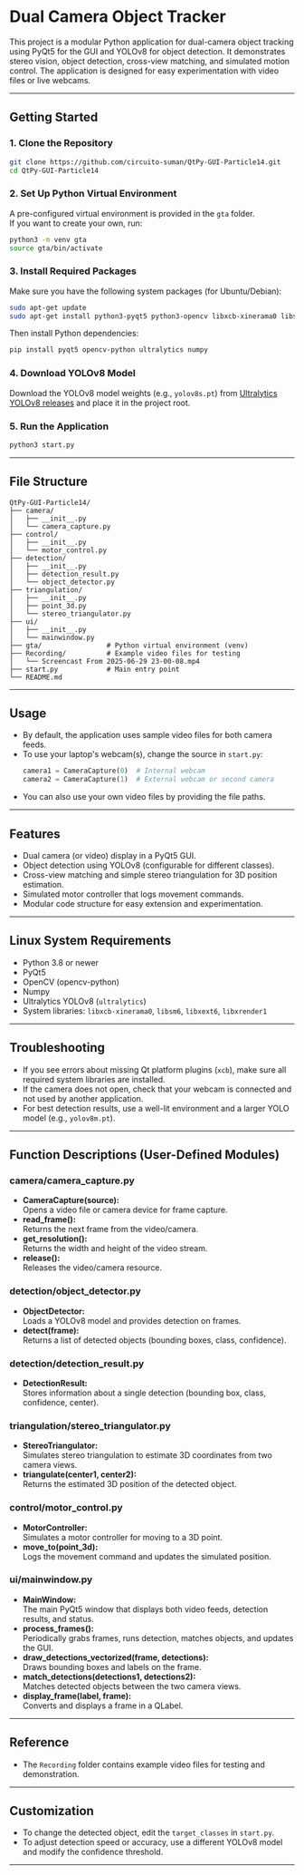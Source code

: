 # Dual Camera Object Tracker

This project is a modular Python application for dual-camera object tracking using PyQt5 for the GUI and YOLOv8 for object detection. It demonstrates stereo vision, object detection, cross-view matching, and simulated motion control. The application is designed for easy experimentation with video files or live webcams.

---

## Getting Started

### 1. Clone the Repository

```bash
git clone https://github.com/circuito-suman/QtPy-GUI-Particle14.git
cd QtPy-GUI-Particle14
```

### 2. Set Up Python Virtual Environment

A pre-configured virtual environment is provided in the `gta` folder.  
If you want to create your own, run:

```bash
python3 -m venv gta
source gta/bin/activate
```

### 3. Install Required Packages

Make sure you have the following system packages (for Ubuntu/Debian):

```bash
sudo apt-get update
sudo apt-get install python3-pyqt5 python3-opencv libxcb-xinerama0 libsm6 libxext6 libxrender1
```

Then install Python dependencies:

```bash
pip install pyqt5 opencv-python ultralytics numpy
```

### 4. Download YOLOv8 Model

Download the YOLOv8 model weights (e.g., `yolov8s.pt`) from [Ultralytics YOLOv8 releases](https://github.com/ultralytics/ultralytics/releases) and place it in the project root.

### 5. Run the Application

```bash
python3 start.py
```

---

## File Structure

```
QtPy-GUI-Particle14/
├── camera/
│   ├── __init__.py
│   └── camera_capture.py
├── control/
│   ├── __init__.py
│   └── motor_control.py
├── detection/
│   ├── __init__.py
│   ├── detection_result.py
│   └── object_detector.py
├── triangulation/
│   ├── __init__.py
│   ├── point_3d.py
│   └── stereo_triangulator.py
├── ui/
│   ├── __init__.py
│   └── mainwindow.py
├── gta/                # Python virtual environment (venv)
├── Recording/          # Example video files for testing
│   └── Screencast From 2025-06-29 23-00-08.mp4
├── start.py            # Main entry point
└── README.md
```

---

## Usage

- By default, the application uses sample video files for both camera feeds.
- To use your laptop's webcam(s), change the source in `start.py`:
  ```python
  camera1 = CameraCapture(0)  # Internal webcam
  camera2 = CameraCapture(1)  # External webcam or second camera
  ```
- You can also use your own video files by providing the file paths.

---

## Features

- Dual camera (or video) display in a PyQt5 GUI.
- Object detection using YOLOv8 (configurable for different classes).
- Cross-view matching and simple stereo triangulation for 3D position estimation.
- Simulated motor controller that logs movement commands.
- Modular code structure for easy extension and experimentation.

---

## Linux System Requirements

- Python 3.8 or newer
- PyQt5
- OpenCV (opencv-python)
- Numpy
- Ultralytics YOLOv8 (`ultralytics`)
- System libraries: `libxcb-xinerama0`, `libsm6`, `libxext6`, `libxrender1`

---

## Troubleshooting

- If you see errors about missing Qt platform plugins (`xcb`), make sure all required system libraries are installed.
- If the camera does not open, check that your webcam is connected and not used by another application.
- For best detection results, use a well-lit environment and a larger YOLO model (e.g., `yolov8m.pt`).

---

## Function Descriptions (User-Defined Modules)

### camera/camera_capture.py

- **CameraCapture(source):**  
  Opens a video file or camera device for frame capture.
- **read_frame():**  
  Returns the next frame from the video/camera.
- **get_resolution():**  
  Returns the width and height of the video stream.
- **release():**  
  Releases the video/camera resource.

### detection/object_detector.py

- **ObjectDetector:**  
  Loads a YOLOv8 model and provides detection on frames.
- **detect(frame):**  
  Returns a list of detected objects (bounding boxes, class, confidence).

### detection/detection_result.py

- **DetectionResult:**  
  Stores information about a single detection (bounding box, class, confidence, center).

### triangulation/stereo_triangulator.py

- **StereoTriangulator:**  
  Simulates stereo triangulation to estimate 3D coordinates from two camera views.
- **triangulate(center1, center2):**  
  Returns the estimated 3D position of the detected object.

### control/motor_control.py

- **MotorController:**  
  Simulates a motor controller for moving to a 3D point.
- **move_to(point_3d):**  
  Logs the movement command and updates the simulated position.

### ui/mainwindow.py

- **MainWindow:**  
  The main PyQt5 window that displays both video feeds, detection results, and status.
- **process_frames():**  
  Periodically grabs frames, runs detection, matches objects, and updates the GUI.
- **draw_detections_vectorized(frame, detections):**  
  Draws bounding boxes and labels on the frame.
- **match_detections(detections1, detections2):**  
  Matches detected objects between the two camera views.
- **display_frame(label, frame):**  
  Converts and displays a frame in a QLabel.

---

## Reference

- The `Recording` folder contains example video files for testing and demonstration.

---

## Customization

- To change the detected object, edit the `target_classes` in `start.py`.
- To adjust detection speed or accuracy, use a different YOLOv8 model and modify the confidence threshold.

---
